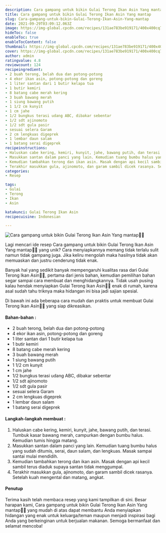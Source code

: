 ```yaml
---
description: Cara gampang untuk bikin Gulai Terong Ikan Asin Yang mantap"
title: Cara gampang untuk bikin Gulai Terong Ikan Asin Yang mantap
slug: Cara-gampang-untuk-bikin-Gulai-Terong-Ikan-Asin-Yang-mantap
date: 2021-09-29T03:09:12.063Z
image: https://img-global.cpcdn.com/recipes/131ae783be919171/400x400cq70/photo.jpg
hideToc: false
enableToc: true
enableTocContent: false
thumbnail: https://img-global.cpcdn.com/recipes/131ae783be919171/400x400cq70/photo.jpg
cover: https://img-global.cpcdn.com/recipes/131ae783be919171/400x400cq70/photo.jpg
author: admin
ratingvalue: 4.8
reviewcount: 124
recipeingredient:
- 2 buah terong, belah dua dan potong-potong
- 4 ekor ikan asin, potong-potong dan goreng
- 1 liter santan dari 1 butir kelapa tua
- 1 butir kemiri
- 8 batang cabe merah kering
- 3 buah bawang merah
- 1 siung bawang putih
- 1 1/2 cm kunyit
- 1 cm jahe
- 1/2 bungkus terasi udang ABC, dibakar sebentar
- 1/2 sdt ajinomoto
- 1/2 sdt gula pasir
- sesuai selera Garam
- 2 cm lengkuas digeprek
- 1 lembar daun salam
- 1 batang serai digeprek
recipeinstructions:
- Haluskan cabe kering, kemiri, kunyit, jahe, bawang putih, dan terasi. Tumbuk kasar bawang merah, campurkan dengan bumbu halus. Kemudian tumis hingga matang.
- Masukkan santan dalam panci yang lain. Kemudian tuang bumbu halus yang sudah ditumis, serai, daun salam, dan lengkuas. Masak sampai santai mulai mendidih.
- Kemudian tambahkan terong dan ikan asin. Masak dengan api kecil sambil terus diaduk supaya santan tidak menggumpal.
- Terakhir masukkan gula, ajinomoto, dan garam sambil dicek rasanya. Setelah kuah mengental dan matang, angkat.
categories:
- Resep

tags:
- Gulai
- Terong
- Ikan
- Asin

katakunci: Gulai Terong Ikan Asin
recipecuisine: Indonesian

---
```


![Cara gampang untuk bikin Gulai Terong Ikan Asin Yang mantap👩‍🍳](https://img-global.cpcdn.com/recipes/131ae783be919171/400x400cq70/photo.jpg)

Lagi mencari ide resep Cara gampang untuk bikin Gulai Terong Ikan Asin Yang mantap👩‍🍳 yang unik? Cara menyiapkannya memang tidak terlalu sulit namun tidak gampang juga. Jika keliru mengolah maka hasilnya tidak akan memuaskan dan justru cenderung tidak enak.

Banyak hal yang sedikit banyak mempengaruhi kualitas rasa dari Gulai Terong Ikan Asin👩‍🍳, pertama dari jenis bahan, kemudian pemilihan bahan segar sampai cara membuat dan menghidangkannya. Tidak usah pusing kalau hendak menyiapkan Gulai Terong Ikan Asin👩‍🍳 enak di rumah, karena asal sudah tahu triknya maka hidangan ini bisa jadi sajian spesial.

Di bawah ini ada beberapa cara mudah dan praktis untuk membuat Gulai Terong Ikan Asin👩‍🍳 yang siap dikreasikan.

<!--inarticleads1-->

#### Bahan-bahan :

- 2 buah terong, belah dua dan potong-potong
- 4 ekor ikan asin, potong-potong dan goreng
- 1 liter santan dari 1 butir kelapa tua
- 1 butir kemiri
- 8 batang cabe merah kering
- 3 buah bawang merah
- 1 siung bawang putih
- 1 1/2 cm kunyit
- 1 cm jahe
- 1/2 bungkus terasi udang ABC, dibakar sebentar
- 1/2 sdt ajinomoto
- 1/2 sdt gula pasir
- sesuai selera Garam
- 2 cm lengkuas digeprek
- 1 lembar daun salam
- 1 batang serai digeprek

<!--inarticleads2-->

#### Langkah-langkah membuat :

1. Haluskan cabe kering, kemiri, kunyit, jahe, bawang putih, dan terasi. Tumbuk kasar bawang merah, campurkan dengan bumbu halus. Kemudian tumis hingga matang.
1. Masukkan santan dalam panci yang lain. Kemudian tuang bumbu halus yang sudah ditumis, serai, daun salam, dan lengkuas. Masak sampai santai mulai mendidih.
1. Kemudian tambahkan terong dan ikan asin. Masak dengan api kecil sambil terus diaduk supaya santan tidak menggumpal.
1. Terakhir masukkan gula, ajinomoto, dan garam sambil dicek rasanya. Setelah kuah mengental dan matang, angkat.

#### Penutup

Terima kasih telah membaca resep yang kami tampilkan di sini. Besar harapan kami, Cara gampang untuk bikin Gulai Terong Ikan Asin Yang mantap👩‍🍳 yang mudah di atas dapat membantu Anda menyiapkan hidangan yang enak untuk keluarga/teman maupun menjadi inspirasi bagi Anda yang berkeinginan untuk berjualan makanan. Semoga bermanfaat dan selamat mencoba!